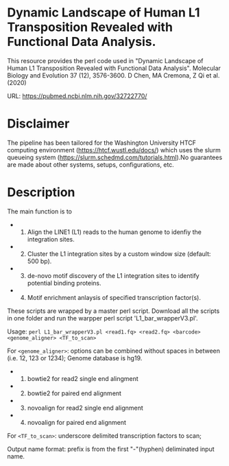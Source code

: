 # Dynamic Landscape of Human L1 Transposition Revealed with Functional Data Analysis.
This resource provides the perl code used in "Dynamic Landscape of Human L1 Transposition Revealed with Functional Data Analysis". Molecular Biology and Evolution 37 (12), 3576-3600.  D Chen, MA Cremona, Z Qi et al. (2020) 

URL: https://pubmed.ncbi.nlm.nih.gov/32722770/

# Disclaimer
The pipeline has been tailored for the Washington University HTCF computing environment (https://htcf.wustl.edu/docs/) which uses the slurm queueing system (https://slurm.schedmd.com/tutorials.html).No guarantees are made about other systems, setups, configurations, etc.

# Description
The main function is to 
- 1) Align the LINE1 (L1) reads to the human genome to idenfiy the integration sites.
- 2) Cluster the L1 integration sites by a custom window size (default: 500 bp).
- 3) de-novo motif discovery of the L1 integration sites to identify potential binding proteins. 
- 4) Motif enrichment anlaysis of specified transcription factor(s).

These scripts are wrapped by a master perl script. Download all the scripts in one folder and run the warpper perl script 'L1_bar_wrapperV3.pl'.  

Usage: `perl L1_bar_wrapperV3.pl <read1.fq> <read2.fq> <barcode> <genome_aligner> <TF_to_scan>`

For `<genome_aligner>`: options can be combined without spaces in between (i.e. 12, 123 or 1234); Genome database is hg19.  
 - 1) bowtie2 for read2 single end alingment    
 - 2) bowtie2 for paired end alignment
 - 3) novoalign for read2 single end alignment
 - 4) novoalign for paired end alignment  

For `<TF_to_scan>`: underscore delimited transcription factors to scan;

Output name format: prefix is from the first "-"(hyphen) deliminated input name.

